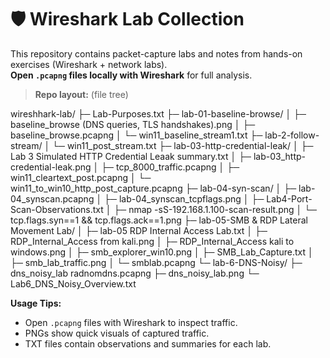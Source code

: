 # 🛡️ Wireshark Lab Collection

This repository contains packet-capture labs and notes from hands-on exercises (Wireshark + network labs).  
**Open `.pcapng` files locally with Wireshark** for full analysis.

> **Repo layout:** (file tree)

wireshhark-lab/
├─ Lab-Purposes.txt
├─ lab-01-baseline-browse/
│ ├─ baseline_browse (DNS queries, TLS handshakes).png
│ ├─ baseline_browse.pcapng
│ └─ win11_baseline_stream1.txt
├─ lab-2-follow-stream/
│ └─ win11_post_stream.txt
├─ lab-03-http-credential-leak/
│ ├─ Lab 3 Simulated HTTP Credential Leaak summary.txt
│ ├─ lab-03_http-credential-leak.png
│ ├─ tcp_8000_traffic.pcapng
│ ├─ win11_cleartext_post.pcapng
│ └─ win11_to_win10_http_post_capture.pcapng
├─ lab-04-syn-scan/
│ ├─ lab-04_synscan.pcapng
│ ├─ lab-04_synscan_tcpflags.png
│ ├─ Lab4-Port-Scan-Observations.txt
│ ├─ nmap -sS-192.168.1.100-scan-result.png
│ └─ tcp.flags.syn==1 && tcp.flags.ack==1.png
├─ lab-05-SMB & RDP Lateral Movement Lab/
│ ├─ lab-05 RDP Internal Access Lab.txt
│ ├─ RDP_Internal_Access from kali.png
│ ├─ RDP_Internal_Access kali to windows.png
│ ├─ smb_explorer_win10.png
│ ├─ SMB_Lab_Capture.txt
│ ├─ smb_lab_traffic.png
│ └─ smblab.pcapng
└─ lab-6-DNS-Noisy/
├─ dns_noisy_lab radnomdns.pcapng
├─ dns_noisy_lab.png
└─ Lab6_DNS_Noisy_Overview.txt


**Usage Tips:**
- Open `.pcapng` files with Wireshark to inspect traffic.
- PNGs show quick visuals of captured traffic.
- TXT files contain observations and summaries for each lab.
